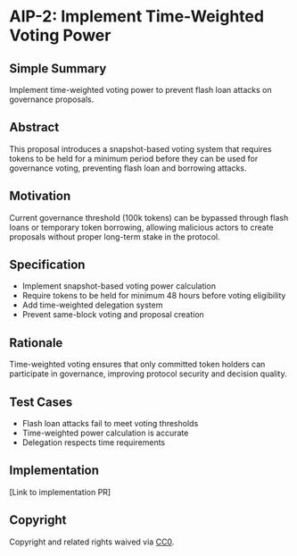 # AIP-2: Implement Time-Weighted Voting Power

## Simple Summary
Implement time-weighted voting power to prevent flash loan attacks on governance proposals.

## Abstract
This proposal introduces a snapshot-based voting system that requires tokens to be held for a minimum period before they can be used for governance voting, preventing flash loan and borrowing attacks.

## Motivation
Current governance threshold (100k tokens) can be bypassed through flash loans or temporary token borrowing, allowing malicious actors to create proposals without proper long-term stake in the protocol.

## Specification
- Implement snapshot-based voting power calculation
- Require tokens to be held for minimum 48 hours before voting eligibility
- Add time-weighted delegation system
- Prevent same-block voting and proposal creation

## Rationale
Time-weighted voting ensures that only committed token holders can participate in governance, improving protocol security and decision quality.

## Test Cases
- Flash loan attacks fail to meet voting thresholds
- Time-weighted power calculation is accurate
- Delegation respects time requirements

## Implementation
[Link to implementation PR]

## Copyright
Copyright and related rights waived via [CC0](https://creativecommons.org/publicdomain/zero/1.0/).

